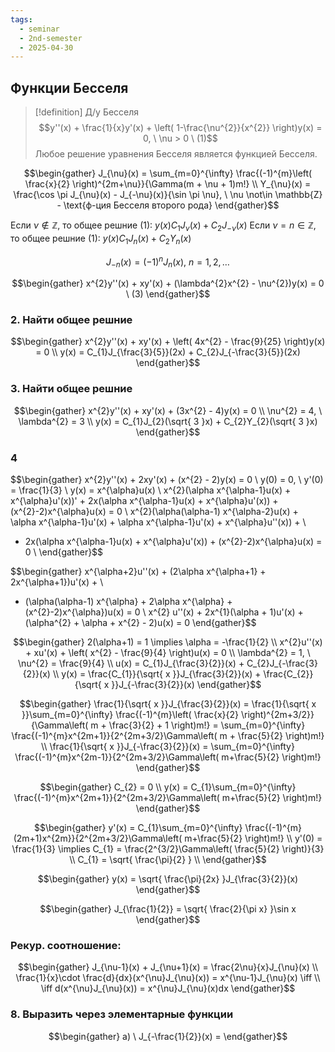 ```yaml
---
tags:
  - seminar
  - 2nd-semester
  - 2025-04-30
---
```


## Функции Бесселя

> [!definition] Д/у Бесселя
> $$y''(x) + \frac{1}{x}y'(x) + \left( 1-\frac{\nu^{2}}{x^{2}} \right)y(x) = 0, \ \nu > 0 \ (1)$$
> Любое решение уравнения Бесселя является функцией Бесселя.


$$\begin{gather}
J_{\nu}(x) = \sum_{m=0}^{\infty} \frac{(-1)^{m}\left( \frac{x}{2} \right)^{2m+\nu}}{\Gamma(m + \nu + 1)m!} \\
Y_{\nu}(x) = \frac{\cos \pi J_{\nu}(x) - J_{-\nu}(x)}{\sin \pi \nu}, \ \nu \not\in \mathbb{Z} - \text{ф-ция Бесселя второго рода}
\end{gather}$$

Если $\nu \not\in\mathbb{Z}$, то общее решние (1): $y(x)C_{1}J_{\nu}(x) + C_{2}J_{-\nu}(x)$
Если $\nu = n \in\mathbb{Z}$, то общее решние (1): $y(x)C_{1}J_{n}(x) + C_{2}Y_{n}(x)$

$$J_{-n}(x) = (-1)^{n}J_{n}(x), \ n = 1,2,\dots$$

$$\begin{gather}
x^{2}y''(x) + xy'(x) + (\lambda^{2}x^{2} - \nu^{2})y(x) = 0 \ (3)
\end{gather}$$

### 2. Найти общее решние

$$\begin{gather}
x^{2}y''(x) + xy'(x) + \left( 4x^{2} - \frac{9}{25} \right)y(x) = 0 \\
y(x) = C_{1}J_{\frac{3}{5}}(2x) + C_{2}J_{-\frac{3}{5}}(2x)
\end{gather}$$

### 3. Найти общее решние

$$\begin{gather}
x^{2}y''(x) + xy'(x) + (3x^{2} - 4)y(x) = 0 \\
\nu^{2} = 4, \ \lambda^{2} = 3 \\
y(x) = C_{1}J_{2}(\sqrt{ 3 }x) + C_{2}Y_{2}(\sqrt{ 3 }x)
\end{gather}$$

### 4

$$\begin{gather}
x^{2}y''(x) + 2xy'(x) + (x^{2} - 2)y(x) = 0 \\
y(0) = 0, \ y'(0) = \frac{1}{3} \\
y(x) = x^{\alpha}u(x) \\
x^{2}(\alpha x^{\alpha-1}u(x) + x^{\alpha}u'(x))' + 2x(\alpha x^{\alpha-1}u(x) + x^{\alpha}u'(x)) + (x^{2}-2)x^{\alpha}u(x) = 0 \\
x^{2}(\alpha(\alpha-1) x^{\alpha-2}u(x) + \alpha x^{\alpha-1}u'(x) + \alpha x^{\alpha-1}u'(x) + x^{\alpha}u''(x)) + \\
+ 2x(\alpha x^{\alpha-1}u(x) + x^{\alpha}u'(x)) + (x^{2}-2)x^{\alpha}u(x) = 0 \\
\end{gather}$$

$$\begin{gather}
x^{\alpha+2}u''(x) + (2\alpha x^{\alpha+1} + 2x^{\alpha+1})u'(x) + \\
+ (\alpha(\alpha-1) x^{\alpha} + 2\alpha x^{\alpha} + (x^{2}-2)x^{\alpha})u(x) = 0 \\
x^{2} u''(x) + 2x^{1}(\alpha + 1)u'(x) + (\alpha^{2} + \alpha + x^{2} - 2)u(x) = 0
\end{gather}$$

$$\begin{gather}
2(\alpha+1) = 1 \implies \alpha = -\frac{1}{2} \\
x^{2}u''(x) + xu'(x) + \left( x^{2} - \frac{9}{4} \right)u(x) = 0 \\
\lambda^{2} = 1, \ \nu^{2} = \frac{9}{4} \\
u(x) = C_{1}J_{\frac{3}{2}}(x) + C_{2}J_{-\frac{3}{2}}(x) \\
y(x) = \frac{C_{1}}{\sqrt{ x }}J_{\frac{3}{2}}(x) + \frac{C_{2}}{\sqrt{ x }}J_{-\frac{3}{2}}(x)
\end{gather}$$

$$\begin{gather}
\frac{1}{\sqrt{ x }}J_{\frac{3}{2}}(x) = \frac{1}{\sqrt{ x }}\sum_{m=0}^{\infty} \frac{(-1)^{m}\left( \frac{x}{2} \right)^{2m+3/2}}{\Gamma\left( m + \frac{3}{2} + 1 \right)m!} = \sum_{m=0}^{\infty} \frac{(-1)^{m}x^{2m+1}}{2^{2m+3/2}\Gamma\left( m + \frac{5}{2} \right)m!} \\
\frac{1}{\sqrt{ x }}J_{-\frac{3}{2}}(x) = \sum_{m=0}^{\infty} \frac{(-1)^{m}x^{2m-1}}{2^{2m+3/2}\Gamma\left( m+\frac{5}{2} \right)m!}
\end{gather}$$

$$\begin{gather}
C_{2} = 0 \\
y(x) = C_{1}\sum_{m=0}^{\infty} \frac{(-1)^{m}x^{2m+1}}{2^{2m+3/2}\Gamma\left( m+\frac{5}{2} \right)m!}
\end{gather}$$

$$\begin{gather}
y'(x) = C_{1}\sum_{m=0}^{\infty} \frac{(-1)^{m}(2m+1)x^{2m}}{2^{2m+3/2}\Gamma\left( m+\frac{5}{2} \right)m!} \\
y'(0) = \frac{1}{3} \implies C_{1} = \frac{2^{3/2}\Gamma\left( \frac{5}{2} \right)}{3} \\
C_{1} = \sqrt{ \frac{\pi}{2} } \\
\end{gather}$$

$$\begin{gather}
y(x) = \sqrt{ \frac{\pi}{2x} }J_{\frac{3}{2}}(x)
\end{gather}$$

$$\begin{gather}
J_{\frac{1}{2}} = \sqrt{ \frac{2}{\pi x} }\sin x
\end{gather}$$

### Рекур. соотношение:

$$\begin{gather}
J_{\nu-1}(x) + J_{\nu+1}(x) = \frac{2\nu}{x}J_{\nu}(x) \\
\frac{1}{x}\cdot \frac{d}{dx}(x^{\nu}J_{\nu}(x)) = x^{\nu-1}J_{\nu}(x) \iff \\
\iff d(x^{\nu}J_{\nu}(x)) = x^{\nu}J_{\nu}(x)dx
\end{gather}$$

### 8. Выразить через элементарные функции

$$\begin{gather}
a) \ J_{-\frac{1}{2}}(x) = 
\end{gather}$$